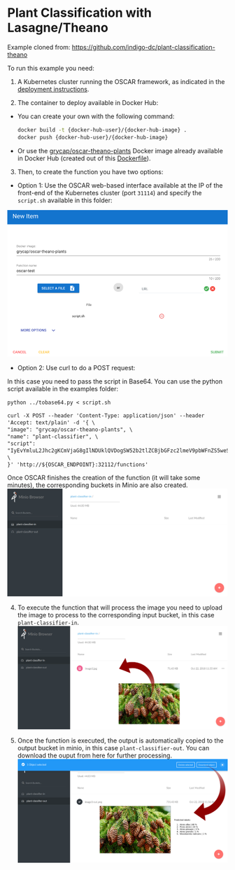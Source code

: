 # Plant Classification with Lasagne/Theano

Example cloned from: https://github.com/indigo-dc/plant-classification-theano

To run this example you need:

1. A Kubernetes cluster running the OSCAR framework, as indicated in the [deployment instructions](https://o-scar.readthedocs.io/en/latest/deploy.html).

2. The container to deploy available in Docker Hub:
  * You can create your own with the following command:
      ```sh
      docker build -t {docker-hub-user}/{docker-hub-image} .
      docker push {docker-hub-user}/{docker-hub-image}
      ```
  * Or use the [grycap/oscar-theano-plants](https://hub.docker.com/r/grycap/oscar-theano-plants/) Docker image already available in Docker Hub (created out of this [Dockerfile](https://github.com/grycap/oscar/blob/master/examples/plant-classification-theano/Dockerfile)).

3. Then, to create the function you have two options:
  * Option 1: Use the OSCAR web-based interface available at the IP of the front-end of the Kubernetes cluster (port `31114`) and specify the `script.sh` available in this folder:
  
  ![post.png](img/oscar-ui-create-function.png)
  * Option 2: Use curl to do a POST request:
 
   In this case you need to pass the script in Base64. You can use the python script available in the examples folder:
  ```
  python ../tobase64.py < script.sh
  ```

  ```
  curl -X POST --header 'Content-Type: application/json' --header 'Accept: text/plain' -d '{ \ 
  "image": "grycap/oscar-theano-plants", \ 
  "name": "plant-classifier", \ 
  "script": "IyEvYmluL2Jhc2gKCmVjaG8gIlNDUklQVDogSW52b2tlZCBjbGFzc2lmeV9pbWFnZS5weS4gRmlsZSBhdmFpbGFibGUgaW4gJFNDQVJfSU5QVVRfRklMRSIKRklMRV9OQU1FPWBiYXNlbmFtZSAkU0NBUl9JTlBVVF9GSUxFYApPVVRQVVRfRklMRT0kU0NBUl9PVVRQVVRfRk9MREVSLyRGSUxFX05BTUUKCnB5dGhvbjIgL29wdC9wbGFudC1jbGFzc2lmaWNhdGlvbi10aGVhbm8vY2xhc3NpZnlfaW1hZ2UucHkgJFNDQVJfSU5QVVRfRklMRSAtbyAkT1VUUFVUX0ZJTEU=" \ 
  }' 'http://${OSCAR_ENDPOINT}:32112/functions'
  ```
  Once OSCAR finishes the creation of the function (it will take some minutes), the corresponding buckets in Minio are also created.
  ![minio-buckets.png](img/Minio-Buckets.png)

4. To execute the function that will process the image you need to upload the image to process to the corresponding input bucket, in this case `plant-classifier-in`.
  ![minio-in.png](img/Minio-IN.png)

5. Once the function is executed, the output is automatically copied to the output bucket in minio, in this case `plant-classifier-out`. You can download the ouput from here for further processing.  
  ![minio-out.png](img/Minio-OUT.png)
